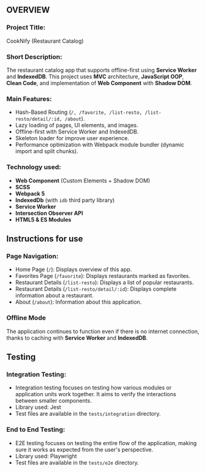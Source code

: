 ## OVERVIEW

### Project Title:

CookNify (Restaurant Catalog)

### Short Description:

The restaurant catalog app that supports offline-first using **Service Worker** and **IndexedDB**. This project uses **MVC** architecture, **JavaScript OOP**, **Clean Code**, and implementation of **Web Component** with **Shadow DOM**.

### Main Features:

- Hash-Based Routing (`/, /favorite, /list-resto, /list-resto/detail/:id, /about`).
- Lazy loading of pages, UI elements, and images.
- Offline-first with Service Worker and IndexedDB.
- Skeleton loader for improve user experience.
- Performance optimization with Webpack module bundler (dynamic import and split chunks).

### Technology used:

- **Web Component** (Custom Elements + Shadow DOM)
- **SCSS**
- **Webpack 5**
- **IndexedDb** (with `idb` third party library)
- **Service Worker**
- **Intersection Observer API**
- **HTML5 & ES Modules**

## Instructions for use

### Page Navigation:

- Home Page (`/`): Displays overview of this app.
- Favorites Page (`/favorite`): Displays restaurants marked as favorites.
- Restaurant Details (`/list-resto`): Displays a list of popular restaurants.
- Restaurant Details (`/list-resto/detail/:id`): Displays complete information about a restaurant.
- About (`/about`): Information about this application.

### Offline Mode

The application continues to function even if there is no internet connection, thanks to caching with **Service Worker** and **IndexedDB**.

## Testing

### Integration Testing:

- Integration testing focuses on testing how various modules or application units work together. It aims to verify the interactions between smaller components.
- Library used: Jest
- Test files are available in the `tests/integration` directory.

### End to End Testing:

- E2E testing focuses on testing the entire flow of the application, making sure it works as expected from the user's perspective.
- Library used: Playwright
- Test files are available in the `tests/e2e` directory.
